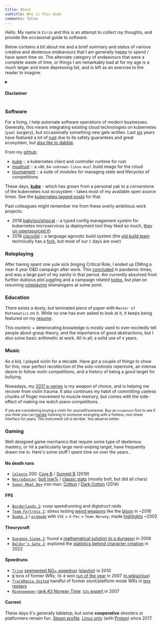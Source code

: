```yaml
---
title: About
subtitle: Who is this dude
comments: false
---
```


Hello. My name is `Eirik` and this is an attempt to collect my thoughts, and provide the occasional guide to software.

Below contains a bit about me and a brief summary and status of various creative and dexterous endeavours that I am generally happy to spend / have spent time on. The alternate category of endeavours that were a complete waste of time, or things I am remarkably bad at for my age is a much larger and more depressing list, and is left as an exercise to the reader to imagine.

<details><summary><h4 style="cursor:pointer">Disclaimer</h4></summary>

<small>Posts herein are my own opinions and not those of my employer(s). Words like **we** or **us** is often used in the the mathematical (collaborative) sense and does not necessarily mean consensus.
</small>

<small><small>THESE POSTS ARE DISTRIBUTED “AS IS”, WITHOUT WARRANTY OF ANY KIND, EXPRESS OR IMPLIED, INCLUDING BUT NOT LIMITED TO THE WARRANTIES OF MERCHANTABILITY, FITNESS FOR A PARTICULAR PURPOSE AND NONINFRINGEMENT. IN NO EVENT SHALL THE POSTER BE LIABLE FOR ANY CLAIM.
</small></small>
</details>

### Software
For a living, I help automate software operations of modern businesses. Generally, this means integrating existing cloud technologies on kubernetes (`yaml` surgery), but occasionally something new gets written. Last [six](https://github.com/cisco/lal-build-manager/commit/5247fb2755cf936a81ed9e82ff6b7bbc0af8a03a) years have featured a lot of [rust](https://www.rust-lang.org/) due to its safety guarantees and great ecosystem, but [also like to dabble](https://github.com/clux/magic-forest).

From my [github](https://github.com/clux?tab=repositories):

- [kube](https://github.com/kube-rs/kube) :: a kubernetes client and controller runtime for rust
- [muslrust](https://github.com/clux/muslrust) :: a `x86_64-unknown-linux-musl` build image for the cloud
- [tournament](https://github.com/clux/tournament) :: a suite of modules for managing state and lifecycles of competitions


These days, **[kube](https://github.com/kube-rs/kube)** - which has grown from a personal yak to a cornerstone of the kubernetes rust ecosystem - takes most of my available open source times. See the [kubernetes tagged posts](/tags/kubernetes) for that.

Past colleagues might remember me from these overly ambitious work projects:

- 2018 [babylon/shipcat](https://github.com/clux/shipcat) :: a typed config management system for kubernetes microservices (a deployment tool they liked so much, [they un-opensourced it](https://twitter.com/sszynrae/status/1522589153384349697))
- 2016 [cisco/lal](https://github.com/cisco/lal-build-manager) :: a language agnostic build system (the [old build team](https://github.com/orgs/lalbuild/people) technically has a [fork](https://github.com/lalbuild/lal), but most of our `C` days are over)

### Roleplaying

After having spent one yule sick binging Critical Role, I ended up DMing a near 4 year D&D campaign after work. This [concluded](/post/2021-12-05-campaign-concluded/) in pandemic times, and was a large part of my sanity in that period. Am currently absolved from further dubious plot juggling and a campaign related [todos](https://github.com/clux/facemaulers/search?q=TODO), but plan on resuming [roleplaying](/categories/roleplaying/) shenanigans at some point.

### Education
There exists a dusty, but laminated piece of paper with `Master of Mathematics` on it. While no one has ever asked to look at it, it keeps being featured on my [resume](http://clux.github.io/vitae/).

This esoteric + deteriorating knowledge is mostly used to over-excitedly tell people about group theory, and the importance of good abstractions, but I also solve basic arithmetic at work. All in all; a solid use of `4` years.

### Music

As a kid, I played violin for a decade. Have got a couple of things to show for this; near perfect recollection of the solo-violinists repertoire, an intense desire to follow violin competitions, and a history of being a good target for bullying.

Nowadays, my [2017 p-series](https://uk.yamaha.com/en/products/musical_instruments/pianos/p_series/index.html) is my weapon of choice, and is helping me recover from violin trauma. It also continues my habit of committing useless chunks of finger movement to muscle memory, but comes with the side-effect of making me watch piano competitions.

<small>If you are considering buying a violin for yourself/someone. Buy an `otamatone` first to see if you think you can [handle](https://www.stoppingpoints.com/devils-dictionary/fiddle.html) listening to someone wrangling with a fretless, non-linear interface for years. The instrument UX is terrible. You deserve better.</small>

### Gaming
Well designed game mechanics that require some type of dexterous mastery, or hit a particularly large nerd-sniping target, have frequently drawn me in. Here's some stuff I spent time on over the years..

#### No death runs
- [`Celeste`](https://store.steampowered.com/app/504230/Celeste/) 200: [Core B](https://www.youtube.com/watch?v=I8nM80nDYuc) / [Summit B](https://www.youtube.com/watch?v=6NgrGqRG_8g) (2019)
- [`Necrodancer`](https://store.steampowered.com/app/247080/Crypt_of_the_NecroDancer/): [bolt low%](https://www.youtube.com/watch?v=y1d6hoN9DoM) / [classic stats](https://crypt.toofz.com/p/76561198007590148/classic/classic) (mostly bolt, but did all chars)
- [`Super Meat Boy`](https://store.steampowered.com/app/40800/Super_Meat_Boy/) iron man: [Cotton](https://www.youtube.com/watch?v=8ZeFFwkCLN8) / [Dark Cotton](https://www.youtube.com/watch?v=jgptqlVQGSM) (2014)

#### FPS

- [`Borderlands 2`](https://store.steampowered.com/app/49520/Borderlands_2/): coop speedrunning and digistruct raids
- [`Team Fortress 2`](https://store.steampowered.com/app/440/Team_Fortress_2/): stress testing [weird weapons](https://www.youtube.com/watch?v=KVzOLtpO6fU&list=PL4gj5XjL6RRQecS059_tjxRQ4Lu6yUNqB) like the [bison](https://www.reddit.com/r/bisonmasterrace/) in ~2016
- [`Quake 3`](http://www.orangesmoothie.org/tourneyQ3A/) / [`promode`](https://playmorepromode.com/) with `VSE` + `X-Pec` + `Team Norway`; made [highlights](https://www.youtube.com/watch?v=GD3aTJ_jzL8&list=PL4gj5XjL6RRRavXh2KGXQZnRuD-zhE4-k) ~2002

#### Theorycraft

- [`Dungeon Siege 2`](https://store.steampowered.com/app/39200/Dungeon_Siege_II/): found a [mathematical solution to a dungeon](/post/2006-08-09-vault-of-therayne/) in 2006
- [`Baldur's Gate 2`](https://store.steampowered.com/app/257350/Baldurs_Gate_II_Enhanced_Edition/): explored the [statistics behind character creation](/post/2022-04-12-baldurs-roll/) in 2022

#### Speedruns

- [`Trine`](https://store.steampowered.com/app/35700/Trine_Enchanted_Edition/) [segmented NG+ speedrun](http://speeddemosarchive.com/Trine.html) ([playlist](https://www.youtube.com/watch?v=45T7-Avb5vQ&list=PLDCA837F2416D427B)) in 2010
- [`N`](http://www.metanetsoftware.com/games/n) tons of former WRs; `70-0` won [run of the year](http://n.wikia.com/wiki/The_Dronies) in 2007 ([n.wikia/clux](http://n.wikia.com/wiki/Clux))
- [`TrackMania United`](https://store.steampowered.com/app/7200/Trackmania_United_Forever_Star_Edition/) handful of former stunt/platform mode WRs in [tmx replays](https://united.tm-exchange.com/main.aspx?action=tracksearch&mode=7&id=1273332)
- [`Minesweeper`](http://www.minesweeper.info/downloads/MinesweeperClone.html) [rank #3 Norway Time](https://minesweepergame.com/country-rankings.php?country=132): [`53s` expert](http://www.minesweeper.info/members/files/3552/EirikAlbrigtsen54,49-119-110607.mvf) in 2007

#### Current
These days it's generally tabletop, but some **cooperative** shooters or platformers remain fun. [Steam profile](https://steamcommunity.com/id/sszynrae). [Linux only](https://store.steampowered.com/linux) (with [Proton](https://github.com/ValveSoftware/Proton)) since 2017.
